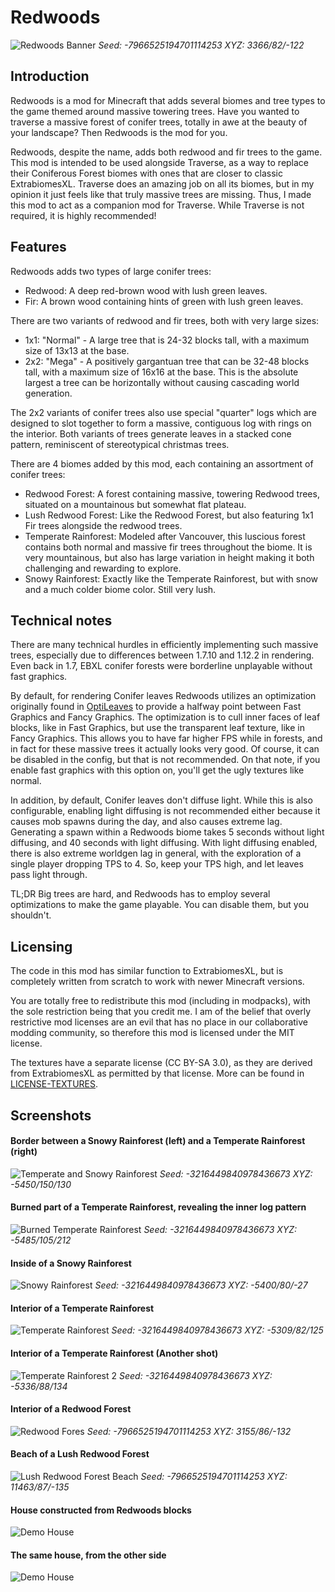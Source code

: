 # Redwoods

![Redwoods Banner](showcase/Redwood%20Forest%20Canyon%20Banner.png)
*Seed: -7966525194701114253 XYZ: 3366/82/-122*

## Introduction

Redwoods is a mod for Minecraft that adds several biomes and tree types to the game themed around massive towering trees.
Have you wanted to traverse a massive forest of conifer trees, totally in awe at the beauty of your landscape? Then 
Redwoods is the mod for you.

Redwoods, despite the name, adds both redwood and fir trees to the game. This mod is intended to be used alongside
Traverse, as a way to replace their Coniferous Forest biomes with ones that are closer to classic ExtrabiomesXL. Traverse
does an amazing job on all its biomes, but in my opinion it just feels like that truly massive trees are missing. Thus,
I made this mod to act as a companion mod for Traverse. While Traverse is not required, it is highly recommended!

## Features

Redwoods adds two types of large conifer trees:
 * Redwood: A deep red-brown wood with lush green leaves.
 * Fir: A brown wood containing hints of green with lush green leaves.

There are two variants of redwood and fir trees, both with very large sizes:

 * 1x1: "Normal" - A large tree that is 24-32 blocks tall, with a maximum size of 13x13 at the base.
 * 2x2: "Mega" - A positively gargantuan tree that can be 32-48 blocks tall, with a maximum size of 16x16 at the base.
   This is the absolute largest a tree can be horizontally without causing cascading world generation.

The 2x2 variants of conifer trees also use special "quarter" logs which are designed to slot together to form a massive,
contiguous log with rings on the interior. Both variants of trees generate leaves in a stacked cone pattern, reminiscent
of stereotypical christmas trees.

There are 4 biomes added by this mod, each containing an assortment of conifer trees:
 * Redwood Forest: A forest containing massive, towering Redwood trees, situated on a mountainous but somewhat flat plateau.
 * Lush Redwood Forest: Like the Redwood Forest, but also featuring 1x1 Fir trees alongside the redwood trees.
 * Temperate Rainforest: Modeled after Vancouver, this luscious forest contains both normal and massive fir trees throughout the 
   biome. It is very mountainous, but also has large variation in height making it both challenging and rewarding to explore.
 * Snowy Rainforest: Exactly like the Temperate Rainforest, but with snow and a much colder biome color. Still very lush.

## Technical notes

There are many technical hurdles in efficiently implementing such massive trees, especially due to differences between
1.7.10 and 1.12.2 in rendering. Even back in 1.7, EBXL conifer forests were borderline unplayable without fast graphics.

By default, for rendering Conifer leaves Redwoods utilizes an optimization originally found in 
[OptiLeaves](https://www.minecraftforum.net/forums/mapping-and-modding-java-edition/minecraft-mods/1289639-v1-4-optileaves-faster-leaves-rendering-looks)
to provide a halfway point between Fast Graphics and Fancy Graphics. The optimization is to cull inner faces of leaf
blocks, like in Fast Graphics, but use the transparent leaf texture, like in Fancy Graphics. This allows you to have
far higher FPS while in forests, and in fact for these massive trees it actually looks very good. Of course, it can be
disabled in the config, but that is not recommended. On that note, if you enable fast graphics with this option on, 
you'll get the ugly textures like normal.

In addition, by default, Conifer leaves don't diffuse light. While this is also configurable, enabling light diffusing
is not recommended either because it causes mob spawns during the day, and also causes extreme lag. Generating a spawn
within a Redwoods biome takes 5 seconds without light diffusing, and 40 seconds with light diffusing. With light diffusing
enabled, there is also extreme worldgen lag in general, with the exploration of a single player dropping TPS to 4. So,
keep your TPS high, and let leaves pass light through.

TL;DR Big trees are hard, and Redwoods has to employ several optimizations to make the game playable. You can disable
them, but you shouldn't.

## Licensing

The code in this mod has similar function to ExtrabiomesXL, but is completely written from scratch to work with newer
Minecraft versions.

You are totally free to redistribute this mod (including in modpacks), with the sole restriction being that you credit me. 
I am of the belief that overly restrictive mod licenses are an evil that has no place in our collaborative modding 
community, so therefore this mod is licensed under the MIT license.

The textures have a separate license (CC BY-SA 3.0), as they are derived from ExtrabiomesXL as permitted by that license. 
More can be found in [LICENSE-TEXTURES](LICENSE-TEXTURES.md).

## Screenshots

#### Border between a Snowy Rainforest (left) and a Temperate Rainforest (right)
![Temperate and Snowy Rainforest](showcase/Temperate%20and%20Snowy%20Rainforest.png)
*Seed: -3216449840978436673 XYZ: -5450/150/130*

#### Burned part of a Temperate Rainforest, revealing the inner log pattern
![Burned Temperate Rainforest](showcase/Burned%20Temperate%20Rainforest.png)
*Seed: -3216449840978436673 XYZ: -5485/105/212*

#### Inside of a Snowy Rainforest
![Snowy Rainforest](showcase/Snowy%20Rainforest.png)
*Seed: -3216449840978436673 XYZ: -5400/80/-27*

#### Interior of a Temperate Rainforest
![Temperate Rainforest](showcase/Temperate%20Rainforest.png)
*Seed: -3216449840978436673 XYZ: -5309/82/125*

#### Interior of a Temperate Rainforest (Another shot)
![Temperate Rainforest 2](showcase/Temperate%20Rainforest%202.png)
*Seed: -3216449840978436673 XYZ: -5336/88/134*

#### Interior of a Redwood Forest
![Redwood Fores](showcase/Redwood%20Forest.png)
*Seed: -7966525194701114253 XYZ: 3155/86/-132*

#### Beach of a Lush Redwood Forest
![Lush Redwood Forest Beach](showcase/Lush%20Redwood%20Forest%20Beach.png)
*Seed: -7966525194701114253 XYZ: 11463/87/-135*

#### House constructed from Redwoods blocks
![Demo House](showcase/Demo%20House.png)

#### The same house, from the other side
![Demo House](showcase/Demo%20House%20Doors.png)